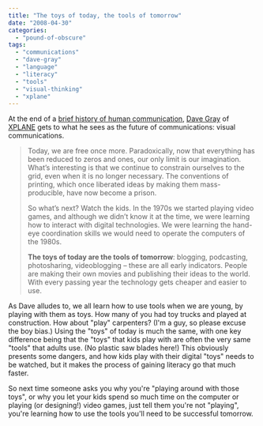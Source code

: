 ```yaml
---
title: "The toys of today, the tools of tomorrow"
date: "2008-04-30"
categories: 
  - "pound-of-obscure"
tags: 
  - "communications"
  - "dave-gray"
  - "language"
  - "literacy"
  - "tools"
  - "visual-thinking"
  - "xplane"
---
```


At the end of a [brief history of human communication](http://www.davegray.info/2008/04/03/whats-next-in-visual-communication/ "Dave Gray:  What's next in visual communication?"), [Dave Gray](http://www.davegrayinfo.com/about/ "Dave Gray - about") of [XPLANE](http://xplane.com/ "XPLANE:  The visual thinking company") gets to what he sees as the future of communications: visual communications.

> Today, we are free once more. Paradoxically, now that everything has been reduced to zeros and ones, our only limit is our imagination. What’s interesting is that we continue to constrain ourselves to the grid, even when it is no longer necessary. The conventions of printing, which once liberated ideas by making them mass-producible, have now become a prison.
> 
> So what’s next? Watch the kids. In the 1970s we started playing video games, and although we didn’t know it at the time, we were learning how to interact with digital technologies. We were learning the hand-eye coordination skills we would need to operate the computers of the 1980s.
> 
> **The toys of today are the tools of tomorrow**: blogging, podcasting, photosharing, videoblogging – these are all early indicators. People are making their own movies and publishing their ideas to the world. With every passing year the technology gets cheaper and easier to use.

As Dave alludes to, we all learn how to use tools when we are young, by playing with them as toys. How many of you had toy trucks and played at construction. How about "play" carpenters? (I'm a guy, so please excuse the boy bias.) Using the "toys" of today is much the same, with one key difference being that the "toys" that kids play with are often the very same "tools" that adults use. (No plastic saw blades here!) This obviously presents some dangers, and how kids play with their digital "toys" needs to be watched, but it makes the process of gaining literacy go that much faster.

So next time someone asks you why you're "playing around with those toys", or why you let your kids spend so much time on the computer or playing (or designing!) video games, just tell them you're not "playing", you're learning how to use the tools you'll need to be successful tomorrow.
